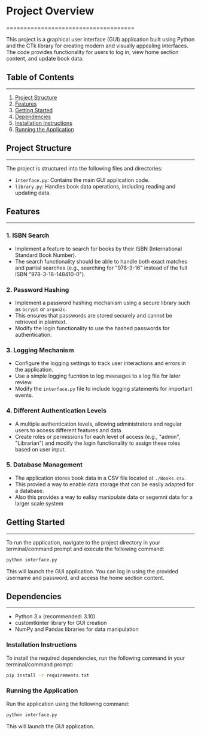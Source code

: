 # Project Overview

=====================================

This project is a graphical user interface (GUI) application built using Python and the CTk library for creating modern and visually appealing interfaces. The code provides functionality for users to log in, view home section content, and update book data.

## Table of Contents

---

1. [Project Structure](#project-structure)
2. [Features](#features)
3. [Getting Started](#getting-started)
4. [Dependencies](#dependencies)
5. [Installation Instructions](#installation-instructions)
6. [Running the Application](#running-the-applicaion)

## Project Structure

---

The project is structured into the following files and directories:

- `interface.py`: Contains the main GUI application code.
- `library.py`: Handles book data operations, including reading and updating data.

## Features

---

### 1. ISBN Search

- Implement a feature to search for books by their ISBN (International Standard Book Number).
- The search functionality should be able to handle both exact matches and partial searches (e.g., searching for "978-3-16" instead of the full ISBN "978-3-16-148410-0").

### 2. Password Hashing

- Implement a password hashing mechanism using a secure library such as `bcrypt` or `argon2c`.
- This ensures that passwords are stored securely and cannot be retrieved in plaintext.
- Modify the login functionality to use the hashed passwords for authentication.

### 3. Logging Mechanism

- Configure the logging settings to track user interactions and errors in the application.
- Use a simple logging fucntion to log meesages to a log file for later review.
- Modify the `interface.py` file to include logging statements for important events.

### 4. Different Authentication Levels

- A multiple authentication levels, allowing administrators and regular users to access different features and data.
- Create roles or permissions for each level of access (e.g., "admin", "Librarian") and modify the login functionality to assign these roles based on user input.

### 5. Database Management

- The application stores book data in a CSV file located at `./Books.csv`.
- This provied a way to enable data storage that can be easily adapted for a database.
- Also this provides a way to ealisy manipulate data or segemnt data for a larger scale system

## Getting Started

---

To run the application, navigate to the project directory in your terminal/command prompt and execute the following command:

```bash
python interface.py
```

This will launch the GUI application. You can log in using the provided username and password, and access the home section content.

## Dependencies

---

- Python 3.x (recommended: 3.10)
- customtkinter library for GUI creation
- NumPy and Pandas libraries for data manipulation

### Installation Instructions

To install the required dependencies, run the following command in your terminal/command prompt:

```bash
pip install -r requirements.txt
```

### Running the Application

Run the application using the following command:

```bash
python interface.py
```

This will launch the GUI application.
